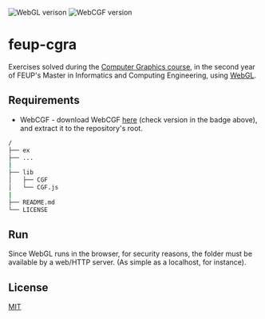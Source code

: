 ![WebGL verison](https://img.shields.io/badge/WebGL-1.0-b0274e)
![WebCGF version](https://img.shields.io/badge/WebCGF-2.0.5-blue)

# feup-cgra

Exercises solved during the [Computer Graphics course](https://sigarra.up.pt/feup/en/UCURR_GERAL.FICHA_UC_VIEW?pv_ocorrencia_id=436438), in the second year of FEUP's Master in Informatics and Computing Engineering, using [WebGL](https://www.khronos.org/webgl/wiki).

## Requirements

* WebCGF - download WebCGF [here](https://paginas.fe.up.pt/~ruirodrig/pub/sw/webcgf/docs/#) (check version in the badge above), and extract it to the repository's root.

```bash
/
├── ex
├── ...
|
├── lib
│   ├── CGF
│   └── CGF.js
|
├── README.md
└── LICENSE
```

## Run

Since WebGL runs in the browser, for security reasons, the folder must be available by a web/HTTP server. (As simple as a localhost, for instance).

## License

[MIT](https://opensource.org/licenses/MIT)
